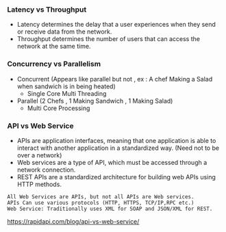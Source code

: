 ### Latency vs Throughput

- Latency determines the delay that a user experiences when they send or receive data from the network.
- Throughput determines the number of users that can access the network at the same time.


### Concurrency vs Parallelism

- Concurrent (Appears like parallel but not , ex : A chef Making a Salad  when  sandwich is in being heated)
    - Single Core Multi Threading
- Parallel (2 Chefs , 1 Making Sandwich , 1 Making Salad)
    - Multi Core Processing

### API vs Web Service

- APIs are application interfaces, meaning that one application is able to interact with another application in a standardized way. (Need not to be over a network)
- Web services are a type of API, which must be accessed through a network connection.
- REST APIs are a standardized architecture for building web APIs using HTTP methods.

```
All Web Services are APIs, but not all APIs are Web services.
APIs Can use various protocols (HTTP, HTTPS, TCP/IP,RPC etc.)
Web Service: Traditionally uses XML for SOAP and JSON/XML for REST.
```

https://rapidapi.com/blog/api-vs-web-service/